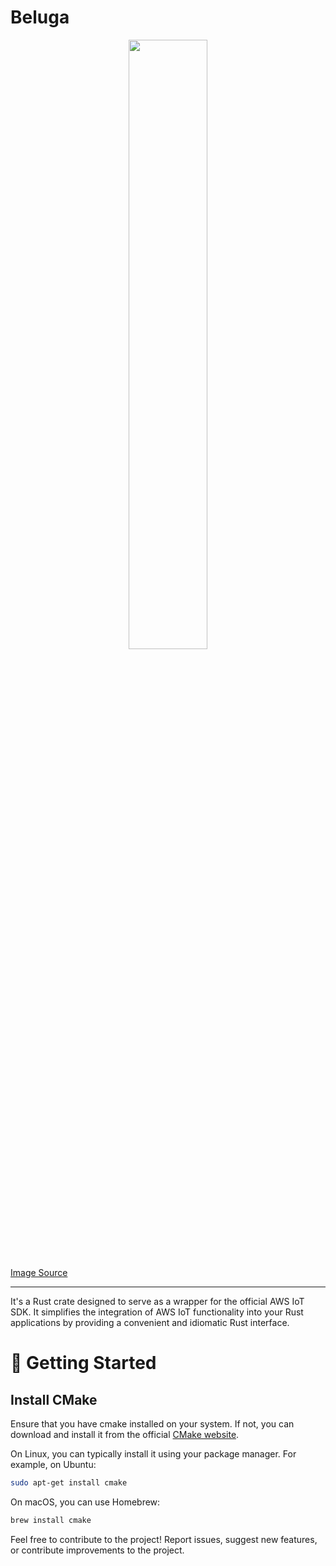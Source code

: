 # Beluga
<p align="center">
  <img width="50%" height="auto" src="https://github.com/inomotech-foss/beluga/assets/3709476/7355924f-e54f-47e1-9832-78445dcaa80c">
</p>
<a href="https://www.vecteezy.com/free-vector/beluga">Image Source</a>

---
It's a Rust crate designed to serve as a wrapper for the official AWS IoT SDK.
It simplifies the integration of AWS IoT functionality into your Rust applications by providing a convenient and idiomatic Rust interface.

# 🚀 Getting Started

## Install CMake
Ensure that you have cmake installed on your system. If not, you can download and install it from the official [CMake website](https://cmake.org/download/).

On Linux, you can typically install it using your package manager. For example, on Ubuntu:
```sh
sudo apt-get install cmake
```

On macOS, you can use Homebrew:
```sh
brew install cmake
```

Feel free to contribute to the project! Report issues, suggest new features, or contribute improvements to the project.
